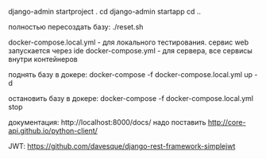 




django-admin startproject <name> .
cd <name>
django-admin startapp <name>
cd ..


полностью пересоздать базу:
./reset.sh

docker-compose.local.yml - для локального тестирования. сервис web запускается через ide
docker-compose.yml - для сервера, все сервисы внутри контейнеров

поднять базу в докере:
docker-compose -f docker-compose.local.yml up -d

остановить базу в докере:
docker-compose -f docker-compose.local.yml stop

документация: http://localhost:8000/docs/
надо поставить http://core-api.github.io/python-client/

JWT:
https://github.com/davesque/django-rest-framework-simplejwt



